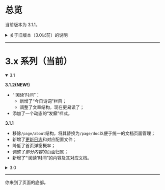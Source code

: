 # 总览

当前版本为 3.1.1。

<!-- <details>
<summary></summary>
</details> -->

<details>

  <summary>关于旧版本（3.0以前）的说明</summary>

**1.x 系列版本**

主要参考了[megakite](https://github.com/megakite)的个人站点，使用了 HTML5 和 CSS3 完成整体静态页面的部署，然后稍微加了点 JS 和 JQuery 来做一些简单的效果。

该站点目前已停止更新并迁移归档至 👉[此处](https://akutazehy.github.io/tomb)。

**2.x 系列版本**

如果单纯只是想使用博客进行创作，那么 Markdown 格式的文本就足够了，2.x 系列版本也就是博客站主要使用了 Jeykll 作为主要工具，使用的是好评还比较多的[wu-kan](https://github.com/wu-kan/jekyll-theme-WuK)的个人站点。网站信息使用了 YAML 格式的数据，然后使用了 Liquid 模板引擎来生成静态页面。

该站点目前迁移至 👉[此处](https://akutazehy.github.io/diet)。页面已经停止维护但会有一些博客文本的更新。

考虑到 Jeykll 的模板实在不够灵活，我不是很希望自己的个人站点止于博客，所以在 3.x 也就是目前的版本又回到了 HTML5、CSS3 和 JS 老三样。

</details>

---

# 3.x 系列（当前）

<details open="True">
<summary>3.1</summary>

**3.1.2(NEW!)**

- “‘阅读’时间”：
  - 新增了“今日诗词”栏目；
  - 调整了文章结构，现在更易读了；
- 添加了一个动态的“发癫”样式。

**3.1.1**

- 移除`/page/about`结构，将其替换为`/page/doc`以便于统一的文档页面管理；
- 新增了[更新日志](/pages/docs/updates.html)和对应配置文件；
- 降低了首页弹窗概率；
- 调整了*部分内容*的页面归属；
- 新增了“‘阅读’时间”的内容及其对应文档。
</details>

<details>
<summary>3.0</summary>

**3.0.2**

- 新增了`/assets`结构；
  - 新增了`/assets/fonts`结构，并新增了冬青梅、京华宋、终端式样、文泉驿米黑（均为简称）四种字体；
  - 新增了`/assets/js`结构，并新增了 MarkDown 文本渲染脚本；
  - 新增了`/assets/md`结构；
- 新增了页面的[说明页](/pages/docs/about-site.html)；
- 新增了[模板页](/pages/templates/poem-template.html)；

**3.0.1(Oldest)**

按照以前的旧站点进行了重构，仅保留了基础页面。

</details>

<hr>

你来到了页面的底部。
